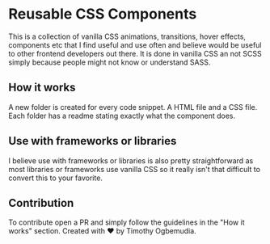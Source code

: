 # Reusable CSS Components

This is a collection of vanilla CSS animations, transitions, hover effects, components etc that I find useful and use often and believe would be useful to other frontend developers out there. It is done in vanilla CSS an not SCSS simply because people might not know or understand SASS.

## How it works

A new folder is created for every code snippet. A HTML file and a CSS file. Each folder has a readme stating exactly what the component does.

## Use with frameworks or libraries

I believe use with frameworks or libraries is also pretty straightforward as most libraries or frameworks use vanilla CSS so it really isn't that difficult to convert this to your favorite.

## Contribution

To contribute open a PR and simply follow the guidelines in the "How it works" section.
Created with ❤ by Timothy Ogbemudia.
